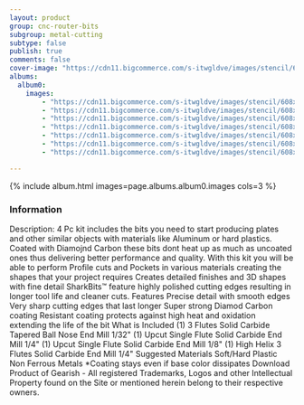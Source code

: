 ```yaml
---
layout: product
group: cnc-router-bits
subgroup: metal-cutting
subtype: false
publish: true
comments: false
cover-image: "https://cdn11.bigcommerce.com/s-itwgldve/images/stencil/608x608/products/3776/7685/Metal_plastic_cutting_3d_milling_4PC_cnc_bit_kit_v2__62621.1675310617.png?c=2"
albums:
  album0:
    images:
        - "https://cdn11.bigcommerce.com/s-itwgldve/images/stencil/608x608/products/3776/7685/Metal_plastic_cutting_3d_milling_4PC_cnc_bit_kit_v2__62621.1675310617.png?c=2"
        - "https://cdn11.bigcommerce.com/s-itwgldve/images/stencil/608x608/products/3776/8722/Metal_plastic_cutting_3d_milling_4PC_cnc_bit_kit_v2__20725.1675310617.png?c=2"
        - "https://cdn11.bigcommerce.com/s-itwgldve/images/stencil/608x608/products/3776/7696/IMG_9388_sb-1018-dc__86843.1675310617.png?c=2"
        - "https://cdn11.bigcommerce.com/s-itwgldve/images/stencil/608x608/products/3776/7697/IMG_9430_sb-0514-dc__73664.1675310617.png?c=2"
        - "https://cdn11.bigcommerce.com/s-itwgldve/images/stencil/608x608/products/3776/7694/IMG_9390_sb-603254-dc__97619.1675310617.png?c=2"
        - "https://cdn11.bigcommerce.com/s-itwgldve/images/stencil/608x608/products/3776/7695/IMG_9383_sb-7014-dc__08623.1675310617.png?c=2"
        - "https://cdn11.bigcommerce.com/s-itwgldve/images/stencil/608x608/products/3776/8698/sharkbit_tray_1__13091.1579725188__94400.1675310617.jpg?c=2"

---
```


{% include album.html images=page.albums.album0.images cols=3 %}

### Information

Description:
 4 Pc kit includes the bits you need to start producing plates and other similar objects with materials like Aluminum or hard plastics. Coated with Diamojnd Carbon these bits dont heat up as much as uncoated ones thus delivering better performance and quality.  With this kit you will be able to perform  Profile cuts and Pockets in various materials creating the shapes that your project requires Creates detailed finishes and 3D shapes with fine detail   SharkBits™ feature highly polished cutting edges resulting in longer tool life and cleaner cuts.  Features  Precise detail with smooth edges Very sharp cutting edges that last longer Super strong Diamod Carbon coating Resistant coating protects against high heat and oxidation extending the life of the bit  What is Included  (1) 3 Flutes Solid Carbide Tapered Ball Nose End Mill 1/32" (1) Upcut Single Flute Solid Carbide End Mill 1/4" (1) Upcut Single Flute Solid Carbide End Mill 1/8" (1) High Helix 3 Flutes Solid Carbide End Mill 1/4"  Suggested Materials   Soft/Hard Plastic Non Ferrous Metals   *Coating stays even if base color dissipates Download Product of Gearish - All registered Trademarks, Logos and other Intellectual Property found on the Site or mentioned herein belong to their respective owners.  

